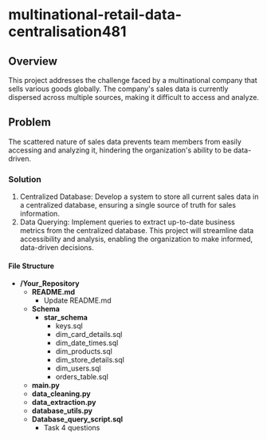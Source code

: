 # multinational-retail-data-centralisation481

## Overview
This project addresses the challenge faced by a multinational company that sells various goods globally. The company's sales data is currently dispersed across multiple sources, making it difficult to access and analyze.

## Problem
The scattered nature of sales data prevents team members from easily accessing and analyzing it, hindering the organization's ability to be data-driven.

### Solution
  1. Centralized Database: Develop a system to store all current sales data in a centralized database, ensuring a single source of truth for sales information.
  2. Data Querying: Implement queries to extract up-to-date business metrics from the centralized database.
This project will streamline data accessibility and analysis, enabling the organization to make informed, data-driven decisions.

#### File Structure

- **/Your_Repository**
  - **README.md**
    - Update README.md
  - **Schema**
    - **star_schema**
      - keys.sql
      - dim_card_details.sql
      - dim_date_times.sql
      - dim_products.sql
      - dim_store_details.sql
      - dim_users.sql
      - orders_table.sql
  - **main.py**
  - **data_cleaning.py**
  - **data_extraction.py**
  - **database_utils.py**
  - **Database_query_script.sql**
    - Task 4 questions

